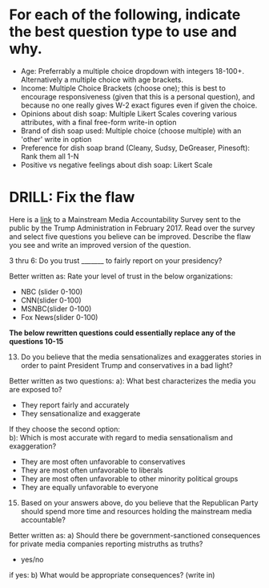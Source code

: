 # For each of the following, indicate the best question type to use and why.

- Age: Preferrably a multiple choice dropdown with integers 18-100+. Alternatively  a multiple choice with age brackets. 
- Income: Multiple Choice Brackets (choose one); this is best to encourage responsiveness (given that this is a personal question), and because no one really  gives W-2 exact figures even if given the choice.   
- Opinions about dish soap: Multiple Likert Scales covering various attributes, with a final free-form write-in option
- Brand of dish soap used: Multiple choice (choose multiple) with an 'other' write in option
- Preference for dish soap brand (Cleany, Sudsy, DeGreaser, Pinesoft): Rank them all 1-N
- Positive vs negative feelings about dish soap: Likert Scale

# DRILL: Fix the flaw
Here is a [link](https://action.donaldjtrump.com/mainstream-media-accountability-survey/) to a Mainstream Media Accountability Survey sent to the public by the Trump Administration in February 2017. Read over the survey and select five questions you believe can be improved. Describe the flaw you see and write an improved version of the question.

3 thru 6: Do you trust \_\_\_\_\_\_\_ to fairly report on your presidency?   

Better written as: Rate your level of trust in the below organizations:
- NBC (slider 0-100)
- CNN(slider 0-100)
- MSNBC(slider 0-100)
- Fox News(slider 0-100)

__The below rewritten questions could essentially replace  any of the questions 10-15__

13. Do you believe that the media sensationalizes and exaggerates stories in order to paint President Trump and conservatives in a bad light?

Better written as two questions:
a): What best characterizes the media you are exposed to?
- They report fairly and accurately
- They sensationalize and exaggerate

If they choose the second option:   
b): Which is most accurate with regard to media sensationalism and exaggeration?
- They are most often unfavorable to conservatives
- They are most often unfavorable to liberals
- They are most often unfavorable to other minority political groups
- They are equally unfavorable to everyone

15. Based on your answers above, do you believe that the Republican Party should spend more time and resources holding the mainstream media accountable?

Better written as:
a) Should there be government-sanctioned consequences for private media companies reporting mistruths as truths?
- yes/no

if yes:
b) What would be appropriate consequences?
(write in)

